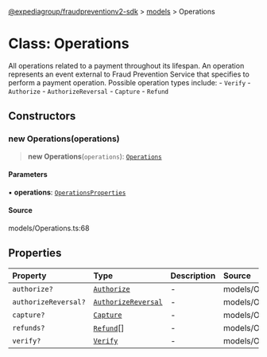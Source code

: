 [@expediagroup/fraudpreventionv2-sdk](../../index.md) > [models](../index.md) > Operations

# Class: Operations

All operations related to a payment throughout its lifespan. An operation represents an event external to Fraud Prevention Service that specifies to perform a payment operation. Possible operation types include:  - `Verify`  - `Authorize`  - `AuthorizeReversal`  - `Capture`  - `Refund`

## Constructors

### new Operations(operations)

> **new Operations**(`operations`): [`Operations`](Operations.md)

#### Parameters

▪ **operations**: [`OperationsProperties`](../interfaces/OperationsProperties.md)

#### Source

models/Operations.ts:68

## Properties

| Property | Type | Description | Source |
| :------ | :------ | :------ | :------ |
| `authorize?` | [`Authorize`](Authorize.md) | - | models/Operations.ts:51 |
| `authorizeReversal?` | [`AuthorizeReversal`](AuthorizeReversal.md) | - | models/Operations.ts:56 |
| `capture?` | [`Capture`](Capture.md) | - | models/Operations.ts:61 |
| `refunds?` | [`Refund`](Refund.md)[] | - | models/Operations.ts:66 |
| `verify?` | [`Verify`](Verify.md) | - | models/Operations.ts:46 |
